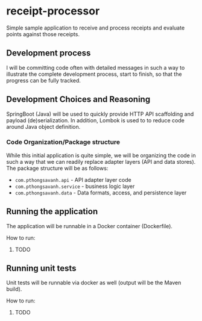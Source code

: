 # receipt-processor
Simple sample application to receive and process receipts and evaluate points against those receipts.

## Development process
I will be committing code often with detailed messages in such a way to illustrate the complete development
process, start to finish, so that the progress can be fully tracked.

## Development Choices and Reasoning
SpringBoot (Java) will be used to quickly provide HTTP API scaffolding and payload (de)serialization.
In addition, Lombok is used to to reduce code around Java object definition.

### Code Organization/Package structure
While this initial application is quite simple, we will be organizing the code in such a way that 
we can readily replace adapter layers (API and data stores). The package structure will be as follows:

- `com.pthongsavanh.api` - API adapter layer code
- `com.pthongsavanh.service` - business logic layer
- `com.pthongsavanh.data` - Data formats, access, and persistence layer

## Running the application
The application will be runnable in a Docker container (Dockerfile).

How to run:
1. TODO

## Running unit tests
Unit tests will be runnable via docker as well (output will be the Maven build).

How to run:
1. TODO
